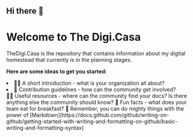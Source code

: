## Hi there 👋

# Welcome to The Digi.Casa

TheDigi.Casa is the repository that contains information about my digital homestead that currently is in the planning stages. 


**Here are some ideas to get you started:**

<li>🙋‍♀️ A short introduction - what is your organization all about?</li>
<li>🌈 Contribution guidelines - how can the community get involved?</li>
👩‍💻 Useful resources - where can the community find your docs? Is there anything else the community should know?
🍿 Fun facts - what does your team eat for breakfast?
🧙 Remember, you can do mighty things with the power of [Markdown](https://docs.github.com/github/writing-on-github/getting-started-with-writing-and-formatting-on-github/basic-writing-and-formatting-syntax)
